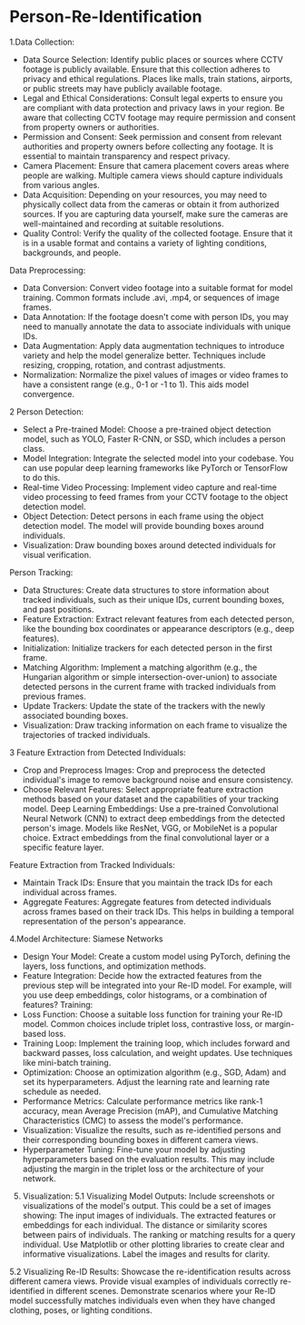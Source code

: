 # Person-Re-Identification
1.Data Collection:
- Data Source Selection: Identify public places or sources where CCTV footage is publicly available. Ensure that this collection adheres to privacy and ethical regulations. Places like malls, train stations, airports, or public streets may have publicly available footage.
- Legal and Ethical Considerations: Consult legal experts to ensure you are compliant with data protection and privacy laws in your region. Be aware that collecting CCTV footage may require permission and consent from property owners or authorities.
- Permission and Consent: Seek permission and consent from relevant authorities and property owners before collecting any footage. It is essential to maintain transparency and respect privacy.
- Camera Placement: Ensure that camera placement covers areas where people are walking. Multiple camera views should capture individuals from various angles.
- Data Acquisition: Depending on your resources, you may need to physically collect data from the cameras or obtain it from authorized sources. If you are capturing data yourself, make sure the cameras are well-maintained and recording at suitable resolutions.
- Quality Control: Verify the quality of the collected footage. Ensure that it is in a usable format and contains a variety of lighting conditions, backgrounds, and people.

Data Preprocessing:
- Data Conversion: Convert video footage into a suitable format for model training. Common formats include .avi, .mp4, or sequences of image frames.
- Data Annotation: If the footage doesn't come with person IDs, you may need to manually annotate the data to associate individuals with unique IDs.
- Data Augmentation: Apply data augmentation techniques to introduce variety and help the model generalize better. Techniques include resizing, cropping, rotation, and 
  contrast adjustments.
- Normalization: Normalize the pixel values of images or video frames to have a consistent range (e.g., 0-1 or -1 to 1). This aids model convergence.

2 Person Detection:
- Select a Pre-trained Model: Choose a pre-trained object detection model, such as YOLO, Faster R-CNN, or SSD, which includes a person class.
- Model Integration: Integrate the selected model into your codebase. You can use popular deep learning frameworks like PyTorch or TensorFlow to do this.
- Real-time Video Processing: Implement video capture and real-time video processing to feed frames from your CCTV footage to the object detection model.
- Object Detection: Detect persons in each frame using the object detection model. The model will provide bounding boxes around individuals.
- Visualization: Draw bounding boxes around detected individuals for visual verification.

Person Tracking:
- Data Structures: Create data structures to store information about tracked individuals, such as their unique IDs, current bounding boxes, and past positions.
- Feature Extraction: Extract relevant features from each detected person, like the bounding box coordinates or appearance descriptors (e.g., deep features).
- Initialization: Initialize trackers for each detected person in the first frame.
- Matching Algorithm: Implement a matching algorithm (e.g., the Hungarian algorithm or simple intersection-over-union) to associate detected persons in the current frame 
  with tracked individuals from previous frames.
- Update Trackers: Update the state of the trackers with the newly associated bounding boxes.
- Visualization: Draw tracking information on each frame to visualize the trajectories of tracked individuals.

3 Feature Extraction from Detected Individuals:
- Crop and Preprocess Images: Crop and preprocess the detected individual's image to remove background noise and ensure consistency.
- Choose Relevant Features: Select appropriate feature extraction methods based on your dataset and the capabilities of your tracking model.
  Deep Learning Embeddings: Use a pre-trained Convolutional Neural Network (CNN) to extract deep embeddings from the detected person's image. Models like ResNet, VGG, or 
  MobileNet is a popular choice. Extract embeddings from the final convolutional layer or a specific feature layer.

Feature Extraction from Tracked Individuals:
- Maintain Track IDs: Ensure that you maintain the track IDs for each individual across frames.
- Aggregate Features: Aggregate features from detected individuals across frames based on their track IDs. This helps in building a temporal representation of the person's 
  appearance.

4.Model Architecture: Siamese Networks
- Design Your Model: Create a custom model using PyTorch, defining the layers, loss functions, and optimization methods.
- Feature Integration: Decide how the extracted features from the previous step will be integrated into your Re-ID model. For example, will you use deep embeddings, color histograms, or a combination of features?
Training:
- Loss Function: Choose a suitable loss function for training your Re-ID model. Common choices include triplet loss, contrastive loss, or margin-based loss.
- Training Loop: Implement the training loop, which includes forward and backward passes, loss calculation, and weight updates. Use techniques like mini-batch training.
- Optimization: Choose an optimization algorithm (e.g., SGD, Adam) and set its hyperparameters. Adjust the learning rate and learning rate schedule as needed.
- Performance Metrics: Calculate performance metrics like rank-1 accuracy, mean Average Precision (mAP), and Cumulative Matching Characteristics (CMC) to assess the model's performance.
- Visualization: Visualize the results, such as re-identified persons and their corresponding bounding boxes in different camera views.
- Hyperparameter Tuning: Fine-tune your model by adjusting hyperparameters based on the evaluation results. This may include adjusting the margin in the triplet loss or the architecture of your network.

5. Visualization:
5.1 Visualizing Model Outputs:
Include screenshots or visualizations of the model's output. This could be a set of images showing:
The input images of individuals.
The extracted features or embeddings for each individual.
The distance or similarity scores between pairs of individuals.
The ranking or matching results for a query individual.
Use Matplotlib or other plotting libraries to create clear and informative visualizations. Label the images and results for clarity.

5.2 Visualizing Re-ID Results:
Showcase the re-identification results across different camera views. Provide visual examples of individuals correctly re-identified in different scenes.
Demonstrate scenarios where your Re-ID model successfully matches individuals even when they have changed clothing, poses, or lighting conditions.
